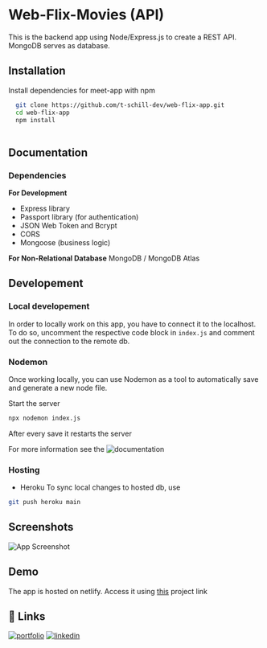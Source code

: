 # Web-Flix-Movies (API)

This is the backend app using Node/Express.js to create a REST API.
MongoDB serves as database.


## Installation

Install dependencies for meet-app with npm

```bash
  git clone https://github.com/t-schill-dev/web-flix-app.git
  cd web-flix-app
  npm install
  
```
    
## Documentation

### Dependencies
**For Development**
- Express library
- Passport library (for authentication)
- JSON Web Token and Bcrypt
- CORS
- Mongoose (business logic)

**For Non-Relational Database**
MongoDB / MongoDB Atlas


## Developement
### Local developement
In order to locally work on this app, you have to connect it to the localhost.
To do so, uncomment the respective code block in `index.js` and comment out the connection to the remote db.

### Nodemon
Once working locally, you can use Nodemon as a tool to automatically save and generate a new node file.

Start the server
```bash
npx nodemon index.js
```
After every save it restarts the server

For more information see the ![documentation](https://www.npmjs.com/package/nodemon)

### Hosting
- Heroku
To sync local changes to hosted db, use
```bash
git push heroku main
```

## Screenshots

![App Screenshot](https://freeimage.host/i/U4OYdv)


## Demo

The app is hosted on netlify.
Access it using [this]( https://webflix-movies.netlify.app/) project link
## 🔗 Links
[![portfolio](https://img.shields.io/badge/my_portfolio-000?style=for-the-badge&logo=ko-fi&logoColor=white)](http://timon-schill.atwebpages.com/)
[![linkedin](https://img.shields.io/badge/linkedin-0A66C2?style=for-the-badge&logo=linkedin&logoColor=white)](https://www.linkedin.com/)



